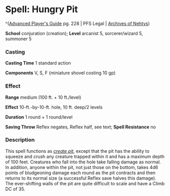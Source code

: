 # Spell: Hungry Pit

^([Advanced Player's Guide][ss-hungry-pit] pg. 228 | PFS Legal | [Archives of Nehtys][sn-hungry-pit])

**School** conjuration (creation); **Level** arcanist 5, sorcerer/wizard 5, summoner 5

### Casting

**Casting Time** 1 standard action

**Components** V, S, F (miniature shovel costing 10 gp)

### Effect

**Range** medium (100 ft. + 10 ft./level)

**Effect** 10-ft.-by-10-ft. hole, 10 ft. deep/2 levels

**Duration** 1 round + 1 round/level

**Saving Throw** Reflex negates, Reflex half, see text; **Spell Resistance** no

### Description

This spell functions as _[create pit]_, except that the pit has the ability to squeeze and crush any creature trapped within it and has a maximum depth of 100 feet. Creatures who fall into the hole take falling damage as normal. In addition, anyone within the pit, not just those on the bottom, takes 4d6 points of bludgeoning damage each round as the pit contracts and then returns to its normal size (a successful Reflex save halves this damage). The ever-shifting walls of the pit are quite difficult to scale and have a Climb DC of 35.

[ss-hungry-pit]: http://paizo.com/pathfinderRPG/v57
[sn-hungry-pit]: http://www.archivesofnethys.com/SpellDisplay.aspx?ItemName=Hungry%20Pit
[create pit]: http://www.archivesofnethys.com/SpellDisplay.aspx?ItemName=create%20pit